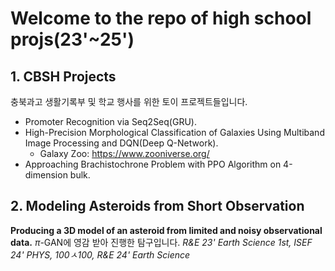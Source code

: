 # Welcome to the repo of high school projs(23'~25')
 ## 1. CBSH Projects
충북과고 생활기록부 및 학교 행사를 위한 토이 프로젝트들입니다.
 - Promoter Recognition via Seq2Seq(GRU).
 - High-Precision Morphological Classification of Galaxies Using Multiband Image Processing and DQN(Deep Q-Network).
    - Galaxy Zoo: https://www.zooniverse.org/
 - Approaching Brachistochrone Problem with PPO Algorithm on 4-dimension bulk.

 ## 2. Modeling Asteroids from Short Observation
**Producing a 3D model of an asteroid from limited and noisy observational data.**
$\pi$-GAN에 영감 받아 진행한 탐구입니다.
 *R&E 23' Earth Science 1st, ISEF 24' PHYS, 100ㅅ100, R&E 24' Earth Science*
